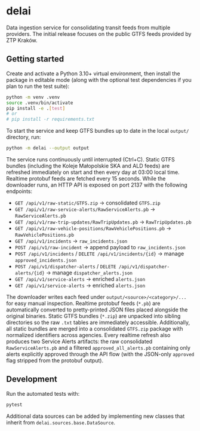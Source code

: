 # delai

Data ingestion service for consolidating transit feeds from multiple providers. The initial release focuses on the public GTFS feeds provided by ZTP Kraków.

## Getting started

Create and activate a Python 3.10+ virtual environment, then install the package in editable mode (along with the optional test dependencies if you plan to run the test suite):

```bash
python -m venv .venv
source .venv/bin/activate
pip install -e .[test]
# or
# pip install -r requirements.txt
```

To start the service and keep GTFS bundles up to date in the local `output/` directory, run:

```bash
python -m delai --output output
```

The service runs continuously until interrupted (Ctrl+C). Static GTFS bundles (including the Koleje Małopolskie SKA and ALD feeds) are refreshed immediately on start and then every day at 03:00 local time. Realtime protobuf feeds are fetched every 15 seconds. While the downloader runs, an HTTP API is exposed on port 2137 with the following endpoints:

- `GET /api/v1/raw-static/GTFS.zip` → consolidated `GTFS.zip`
- `GET /api/v1/raw-service-alerts/RawServiceAlerts.pb` → `RawServiceAlerts.pb`
- `GET /api/v1/raw-trip-updates/RawTripUpdates.pb` → `RawTripUpdates.pb`
- `GET /api/v1/raw-vehicle-positions/RawVehiclePositions.pb` → `RawVehiclePositions.pb`
- `GET /api/v1/incidents` → `raw_incidents.json`
- `POST /api/v1/raw-incident` → append payload to `raw_incidents.json`
- `POST /api/v1/incidents` / `DELETE /api/v1/incidents/{id}` → manage `approved_incidents.json`
- `POST /api/v1/dispatcher-alerts` / `DELETE /api/v1/dispatcher-alerts/{id}` → manage `dispatcher_alerts.json`
- `GET /api/v1/service-alerts` → enriched `alerts.json`
- `GET /api/v1/service-alerts` → enriched `alerts.json`

The downloader writes each feed under `output/<source>/<category>/...` for easy manual inspection.
Realtime protobuf feeds (`*.pb`) are automatically converted to pretty-printed JSON files placed alongside the original binaries.
Static GTFS bundles (`*.zip`) are unpacked into sibling directories so the raw `.txt` tables are immediately accessible.
Additionally, all static bundles are merged into a consolidated `GTFS.zip` package with normalized identifiers across agencies.
Every realtime refresh also produces two Service Alerts artifacts: the raw consolidated `RawServiceAlerts.pb` and a filtered `approved_all_alerts.pb` containing only alerts explicitly approved through the API flow (with the JSON-only `approved` flag stripped from the protobuf output).

## Development

Run the automated tests with:

```bash
pytest
```

Additional data sources can be added by implementing new classes that inherit from `delai.sources.base.DataSource`.